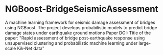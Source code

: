 # NGBoost-BridgeSeismicAssessment
A machine learning framework for seismic damage assessment of bridges using NGBoost. The project develops probabilistic models to predict bridge damage states under earthquake ground motions
Paper DOI:
Title of the paper: "Rapid assessment of bridge post-earthquake response using unsupervised clustering and probabilistic machine learning under large-scale Kik-Net data"
